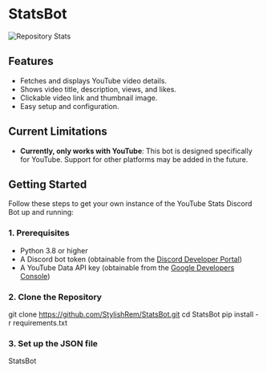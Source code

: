 # StatsBot

<img src="https://github-readme-stats.vercel.app/api/pin/?username=StylishRem&repo=StatsBot" alt="Repository Stats">

## Features

- Fetches and displays YouTube video details.
- Shows video title, description, views, and likes.
- Clickable video link and thumbnail image.
- Easy setup and configuration.

## Current Limitations

- **Currently, only works with YouTube**: This bot is designed specifically for YouTube. Support for other platforms may be added in the future.

## Getting Started

Follow these steps to get your own instance of the YouTube Stats Discord Bot up and running:

### 1. Prerequisites

- Python 3.8 or higher
- A Discord bot token (obtainable from the [Discord Developer Portal](https://discord.com/developers/applications))
- A YouTube Data API key (obtainable from the [Google Developers Console](https://console.developers.google.com/))

### 2. Clone the Repository
git clone https://github.com/StylishRem/StatsBot.git
cd StatsBot
pip install -r requirements.txt

### 3. Set up the JSON file
StatsBot
